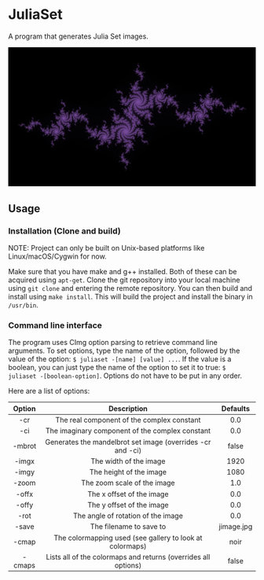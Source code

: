# JuliaSet

A program that generates Julia Set images.

![Julia Set Image](jimage.jpg)

## Usage

### Installation (Clone and build)

<span style="{color:red;}">NOTE: Project can only be built on Unix-based platforms like Linux/macOS/Cygwin for now.</span>

Make sure that you have make and g++ installed. Both of these can be acquired using `apt-get`. Clone the git repository into your local machine using `git clone` and entering the remote repository. You can then build and install using `make install`. This will build the project and install the binary in `/usr/bin`.

### Command line interface

The program uses CImg option parsing to retrieve command line arguments. To set options, type the name of the option, followed by the value of the option: `$ juliaset -[name] [value] ...`. If the value is a boolean, you can just type the name of the option to set it to true: `$ juliaset -[boolean-option]`. Options do not have to be put in any order.

Here are a list of options:

| Option |                           Description                          |  Defaults  |
|:------:|:--------------------------------------------------------------:|:----------:|
| -cr    | The real component of the complex constant                     | 0.0        |
| -ci    | The imaginary component of the complex constant                | 0.0        |
| -mbrot | Generates the mandelbrot set image (overrides -cr and -ci)     | false      |
| -imgx  | The width of the image                                         | 1920       |
| -imgy  | The height of the image                                        | 1080       |
| -zoom  | The zoom scale of the image                                    | 1.0        |
| -offx  | The x offset of the image                                      | 0.0        |
| -offy  | The y offset of the image                                      | 0.0        |
| -rot   | The angle of rotation of the image                             | 0.0        |
| -save  | The filename to save to                                        | jimage.jpg |
| -cmap  | The colormapping used (see gallery to look at colormaps)       | noir       |
| -cmaps | Lists all of the colormaps and returns (overrides all options) | false      |